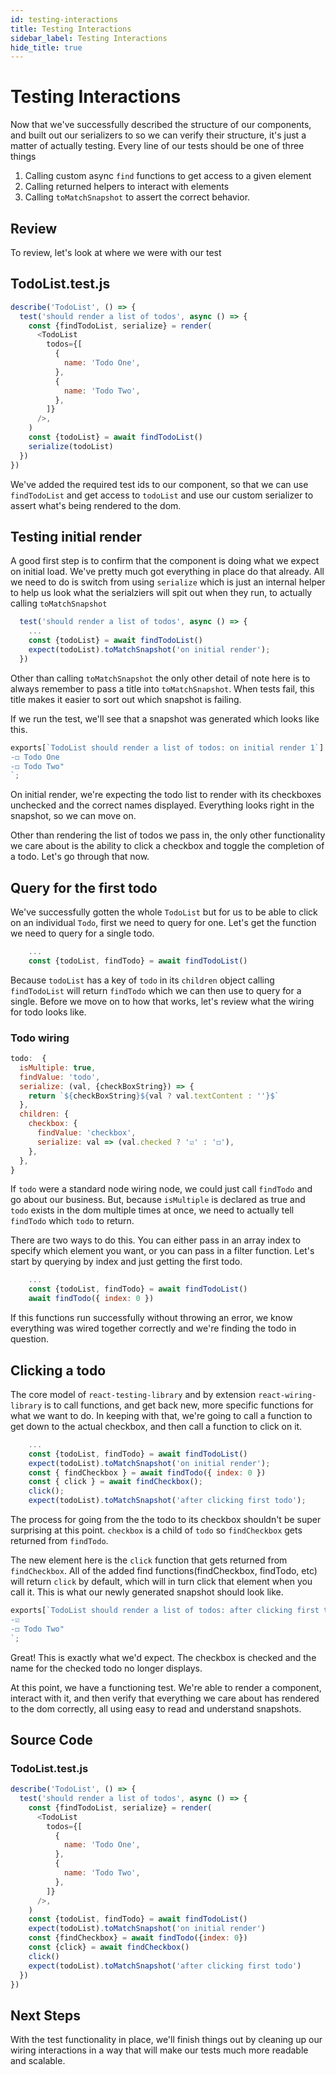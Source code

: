 ```yaml
---
id: testing-interactions
title: Testing Interactions
sidebar_label: Testing Interactions
hide_title: true
---
```


# Testing Interactions

Now that we've successfully described the structure of our components, and built out our serializers to so we can verify their structure, it's just a matter of actually testing.  Every line of our tests should be one of three things

1. Calling custom async `find` functions to get access to a given element
2. Calling returned helpers to interact with elements
3. Calling `toMatchSnapshot` to assert the correct behavior. 


## Review
To review, let's look at where we were with our test

## TodoList.test.js
```javascript
describe('TodoList', () => {
  test('should render a list of todos', async () => {
    const {findTodoList, serialize} = render(
      <TodoList
        todos={[
          {
            name: 'Todo One',
          },
          {
            name: 'Todo Two',
          },
        ]}
      />,
    )
    const {todoList} = await findTodoList()
    serialize(todoList)
  })
})
```

We've added the required test ids to our component, so that we can use `findTodoList` and get access to `todoList` and use our custom serializer to assert what's being rendered to the dom.   

## Testing initial render

A good first step is to confirm that the component is doing what we expect on initial load. We've pretty much got everything in place do that already.  All we need to do is switch from using `serialize` which is just an internal helper to help us look what the serialziers will spit out when they run, to actually calling `toMatchSnapshot`

```javascript
  test('should render a list of todos', async () => {
    ...
    const {todoList} = await findTodoList()
    expect(todoList).toMatchSnapshot('on initial render');
  })
```

Other than calling `toMatchSnapshot` the only other detail of note here is to always remember to pass a title into `toMatchSnapshot`.  When tests fail, this title makes it easier to sort out which snapshot is failing. 

If we run the test, we'll see that a snapshot was generated which looks like this.

```javascript
exports[`TodoList should render a list of todos: on initial render 1`] = `
-◻️ Todo One
-◻️ Todo Two"
`;
```

On initial render, we're expecting the todo list to render with its checkboxes unchecked and the correct names displayed.  Everything looks right in the snapshot, so we can move on. 

Other than rendering the list of todos we pass in, the only other functionality we care about is the ability to click a checkbox and toggle the completion of a todo. Let's go through that now. 

## Query for the first todo

We've successfully gotten the whole `TodoList` but for us to be able to click on an individual `Todo`, first we need to query for one.  Let's get the function we need to query for a single todo. 

```javascript
    ...
    const {todoList, findTodo} = await findTodoList()
```

Because `todoList` has a key of `todo` in its `children` object calling `findTodoList` will return `findTodo` which we can then use to query for a single.  Before we move on to how that works, let's review what the wiring for todo looks like. 

### Todo wiring

```javascript
todo:  {
  isMultiple: true,
  findValue: 'todo',
  serialize: (val, {checkBoxString}) => {
    return `${checkBoxString}${val ? val.textContent : ''}$`
  },
  children: {
    checkbox: {
      findValue: 'checkbox',
      serialize: val => (val.checked ? '☑️' : '◻️'),
    },
  },
}
```

If `todo` were a standard node wiring node, we could just call `findTodo` and go about our business.  But, because `isMultiple` is declared as true and `todo` exists in the dom multiple times at once, we need to actually tell `findTodo` which `todo` to return. 

There are two ways to do this.  You can either pass in an array index to specify which element you want, or you can pass in a filter function.  Let's start by querying by index and just getting the first todo. 

```javascript
    ...
    const {todoList, findTodo} = await findTodoList()
    await findTodo({ index: 0 })
```

If this functions run successfully without throwing an error, we know everything was wired together correctly and we're finding the todo in question.

## Clicking a todo

The core model of `react-testing-library` and by extension `react-wiring-library` is to call functions, and get back new, more specific functions for what we want to do.  In keeping with that, we're going to call a function to get down to the actual checkbox, and then call a function to click on it. 

```javascript
    ...
    const {todoList, findTodo} = await findTodoList()
    expect(todoList).toMatchSnapshot('on initial render');
    const { findCheckbox } = await findTodo({ index: 0 })
    const { click } = await findCheckbox();
    click();
    expect(todoList).toMatchSnapshot('after clicking first todo');
```

The process for going from the the todo to its checkbox shouldn't be super surprising at this point. `checkbox` is a child of `todo` so `findCheckbox` gets returned from `findTodo`.  

The new element here is the `click` function that gets returned from `findCheckbox`. All of the added find functions(findCheckbox, findTodo, etc) will return `click` by default, which will in turn click that element when you call it. This is what our newly generated snapshot should look like. 

```javascript
exports[`TodoList should render a list of todos: after clicking first todo 1`] = `
-☑️
-◻️ Todo Two"
`;
```

Great! This is exactly what we'd expect.  The checkbox is checked and the name for the checked todo no longer displays.  

At this point, we have a functioning test.  We're able to render a component, interact with it, and then verify that everything we care about has rendered to the dom correctly, all using easy to read and understand snapshots.  

## Source Code
### TodoList.test.js
```javascript
describe('TodoList', () => {
  test('should render a list of todos', async () => {
    const {findTodoList, serialize} = render(
      <TodoList
        todos={[
          {
            name: 'Todo One',
          },
          {
            name: 'Todo Two',
          },
        ]}
      />,
    )
    const {todoList, findTodo} = await findTodoList()
    expect(todoList).toMatchSnapshot('on initial render')
    const {findCheckbox} = await findTodo({index: 0})
    const {click} = await findCheckbox()
    click()
    expect(todoList).toMatchSnapshot('after clicking first todo')
  })
})
```

## Next Steps
With the test functionality in place, we'll finish things out by cleaning up our wiring interactions in a way that will make our tests much more readable and scalable. 



















